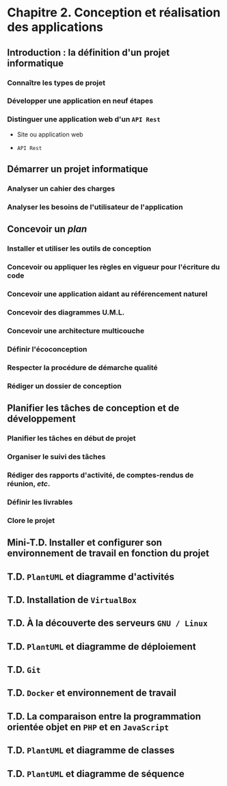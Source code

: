 # Chapitre 2. Conception et réalisation des applications

## Introduction : la définition d'un projet informatique

### Connaître les types de projet

### Développer une application en neuf étapes

### Distinguer une application web d'un `API Rest`

- Site ou application web

- `API Rest`

## Démarrer un projet informatique

### Analyser un cahier des charges

### Analyser les besoins de l'utilisateur de l'application

## Concevoir un *plan*

### Installer et utiliser les outils de conception

### Concevoir ou appliquer les règles en vigueur pour l'écriture du code

### Concevoir une application aidant au référencement naturel

### Concevoir des diagrammes U.M.L.

### Concevoir une architecture multicouche

### Définir l'écoconception

### Respecter la procédure de démarche qualité

### Rédiger un dossier de conception

## Planifier les tâches de conception et de développement

### Planifier les tâches en début de projet

### Organiser le suivi des tâches

### Rédiger des rapports d'activité, de comptes-rendus de réunion, *etc*.

### Définir les livrables

### Clore le projet

## Mini-T.D. Installer et configurer son environnement de travail en fonction du projet

## T.D. `PlantUML` et diagramme d'activités

## T.D. Installation de `VirtualBox`

## T.D. À la découverte des serveurs `GNU / Linux`

## T.D. `PlantUML` et diagramme de déploiement

## T.D. `Git`

## T.D. `Docker` et environnement de travail

## T.D. La comparaison entre la programmation orientée objet en `PHP` et en `JavaScript`

## T.D. `PlantUML` et diagramme de classes

## T.D. `PlantUML` et diagramme de séquence

